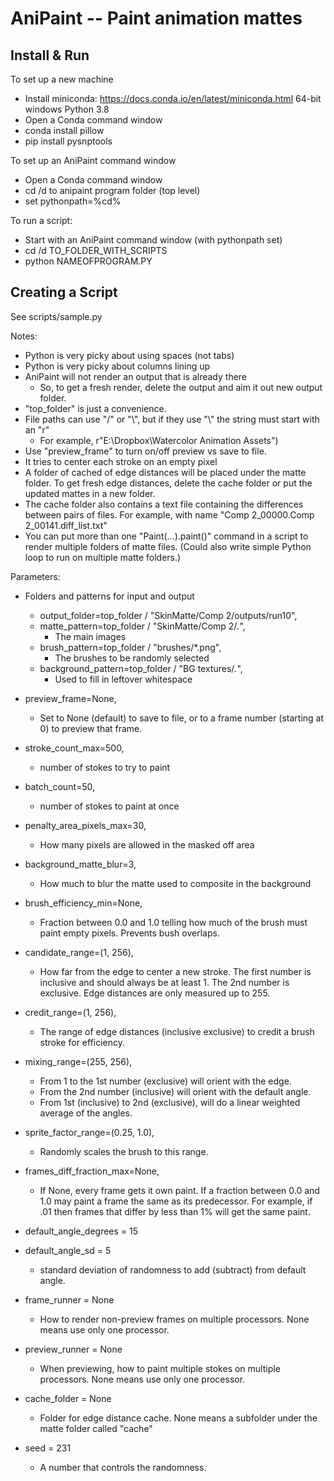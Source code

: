 # AniPaint -- Paint animation mattes

## Install & Run

To set up a new machine

* Install miniconda: <https://docs.conda.io/en/latest/miniconda.html> 64-bit windows Python 3.8
* Open a Conda command window
* conda install pillow
* pip install pysnptools

To set up an AniPaint command window

* Open a Conda command window
* cd /d to anipaint program folder (top level)
* set pythonpath=%cd%

To run a script:

* Start with an AniPaint command window (with pythonpath set)
* cd /d TO_FOLDER_WITH_SCRIPTS
* python NAMEOFPROGRAM.PY

## Creating a Script

See scripts/sample.py

Notes:

* Python is very picky about using spaces (not tabs)
* Python is very picky about columns lining up
* AniPaint will not render an output that is already there
  * So, to get a fresh render, delete the output and aim it out new output folder.
* "top_folder" is just a convenience.
* File paths can use "/" or "\\", but if they use "\\" the string must
  start with an "r"
  * For example, r"E:\Dropbox\Watercolor Animation Assets")
* Use "preview_frame" to turn on/off preview vs save to file.
* It tries to center each stroke on an empty pixel
* A folder of cached of edge distances will be placed under the matte
  folder. To get fresh edge distances, delete the cache folder or
  put the updated mattes in a new folder.
* The cache folder also contains a text file containing the
  differences between pairs of files. For example, with name
  "Comp 2_00000.Comp 2_00141.diff_list.txt"
* You can put more than one "Paint(...).paint()" command in a script
  to render multiple folders of matte files. (Could also write simple
  Python loop to run on multiple matte folders.)

Parameters:

* Folders and patterns for input and output
  * output_folder=top_folder / "SkinMatte/Comp 2/outputs/run10",
  * matte_pattern=top_folder / "SkinMatte/Comp 2/*.*",
    * The main images
  * brush_pattern=top_folder / "brushes/*.png",
    * The brushes to be randomly selected
  * background_pattern=top_folder / "BG textures/*.*",
    * Used to fill in leftover whitespace

* preview_frame=None,
  * Set to None (default) to save to file, or to a frame number (starting at 0) to preview that frame.
* stroke_count_max=500,
  * number of stokes to try to paint
* batch_count=50,
  * number of stokes to paint at once
* penalty_area_pixels_max=30,
  * How many pixels are allowed in the masked off area
* background_matte_blur=3,
  * How much to blur the matte used to composite in the background
* brush_efficiency_min=None,
  * Fraction between 0.0 and 1.0 telling how much of the brush
       must paint empty pixels. Prevents bush overlaps.
* candidate_range=(1, 256),
  * How far from the edge to center a new stroke. The first number is
    inclusive and should always be at least 1. The 2nd number is exclusive.
    Edge distances are only measured up to 255.
* credit_range=(1, 256),
  * The range of edge distances (inclusive exclusive) to credit
    a brush stroke for efficiency.
* mixing_range=(255, 256),
  * From 1 to the 1st number (exclusive) will orient with the edge.
  * From the 2nd number (inclusive) will orient with the default angle.
  * From 1st (inclusive) to 2nd (exclusive), will do a linear
    weighted average of the angles.
* sprite_factor_range=(0.25, 1.0),
  * Randomly scales the brush to this range.
* frames_diff_fraction_max=None,
  * If None, every frame gets it own paint. If a fraction
    between 0.0 and 1.0 may paint a frame the same as its predecessor.
    For example, if .01 then frames that differ by less than 1% will get
    the same paint.

* default_angle_degrees = 15
* default_angle_sd = 5
  * standard deviation of randomness to add (subtract) from default angle.
* frame_runner = None
  * How to render non-preview frames on multiple processors. None means
    use only one processor.
* preview_runner = None
  * When previewing, how to paint multiple stokes on multiple
      processors. None means use only one processor.
* cache_folder = None
  * Folder for edge distance cache. None means a subfolder
    under the matte folder called "cache"
* seed = 231
  * A number that controls the randomness.

